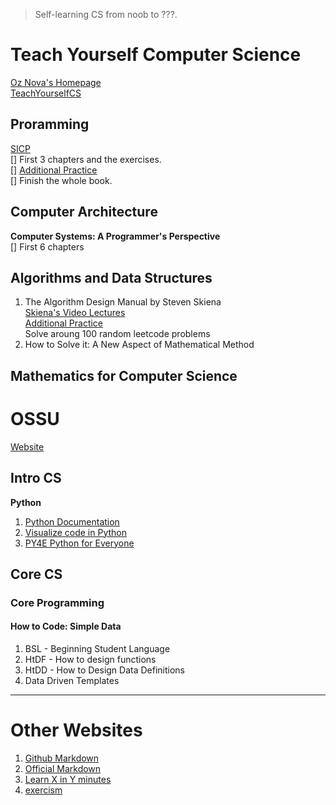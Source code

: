 > Self-learning CS from noob to ???.  
# Teach Yourself Computer Science
[Oz Nova's Homepage](https://ozwrites.com/)  
[TeachYourselfCS](https://teachyourselfcs.com/)
## Proramming
[SICP](https://sarabander.github.io/sicp/html/index.xhtml)  
[] First 3 chapters and the exercises.  
[] [Additional Practice](exercism.io)  
[] Finish the whole book. 
## Computer Architecture
**Computer Systems: A Programmer's Perspective**  
[] First 6 chapters
## Algorithms and Data Structures
1. The Algorithm Design Manual by Steven Skiena  
[Skiena's Video Lectures](https://www3.cs.stonybrook.edu/~skiena/373/videos/)  
[Additional Practice](https://leetcode.com/)  
Solve aroung 100 random leetcode problems
2. How to Solve it: A New Aspect of Mathematical Method
## Mathematics for Computer Science

# OSSU
[Website](https://github.com/ossu/computer-science)
## Intro CS
**Python** 
1. [Python Documentation](https://docs.python.org/3/)  
2. [Visualize code in Python](https://pythontutor.com/visualize.html)
3. [PY4E Python for Everyone](https://www.py4e.com/)
## Core CS
### Core Programming
#### How to Code: Simple Data
1. BSL - Beginning Student Language
2. HtDF - How to design functions
3. HtDD - How to Design Data Definitions
4. Data Driven Templates
---
# Other Websites
1. [Github Markdown](https://docs.github.com/en/get-started/writing-on-github)
2. [Official Markdown](https://www.markdownguide.org/)
3. [Learn X in Y minutes](https://learnxinyminutes.com/)
4. [exercism](exercism.io)